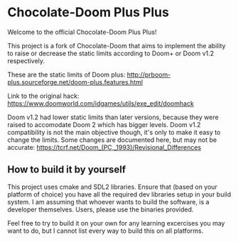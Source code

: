 # Chocolate-Doom Plus Plus

Welcome to the official Chocolate-Doom Plus Plus!

This project is a fork of Chocolate-Doom that aims to implement the ability to raise or decrease the static limits according to Doom+ or Doom v1.2 respectively. 

These are the static limits of Doom plus: http://prboom-plus.sourceforge.net/doom-plus.features.html

Link to the original hack: https://www.doomworld.com/idgames/utils/exe_edit/doomhack

Doom v1.2 had lower static limits than later versions, because they were raised to accomodate Doom 2 which has bigger levels. Doom v1.2 compatibility is not the main objective though, it's only to make it easy to change the limits. Some changes are documented here, but may not be accurate: https://tcrf.net/Doom_(PC,_1993)/Revisional_Differences

## How to build it by yourself

This project uses cmake and SDL2 libraries.  Ensure that (based on your platform of choice) you have
all the required dev libraries setup in your build system.  I am assuming that whoever wants to build
the software, is a developer themselves.  Users, please use the binaries provided.

Feel free to try to build it on your own for any learning excercises you may want to do, but
I cannot list every way to build this on all platforms.
